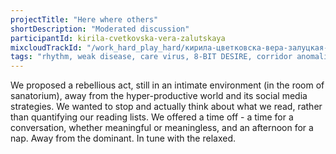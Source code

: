 ```yaml
---
projectTitle: "Here where others"
shortDescription: "Moderated discussion"
participantId: kirila-cvetkovska-vera-zalutskaya
mixcloudTrackId: "/work_hard_play_hard/кирила-цветковска-вера-залуцкая-здесь-где-другие-модерируемая-дискуссия/"
tags: "rhythm, weak disease, care virus, 8-BIT DESIRE, corridor anomalies, dacha, digital proletariat, path stop, practices of ourselves, practice of small movements, protocols of self-organisation, sanatorium, tongue and teeth of creativity"
---
```


We proposed a rebellious act, still in an intimate environment (in the room of sanatorium), away from the hyper-productive world and its social media strategies. We wanted to stop and actually think about what we read, rather than quantifying our reading lists. We offered a time off - a time for a conversation, whether meaningful or meaningless, and an afternoon for a nap. Away from the dominant. In tune with the relaxed.
